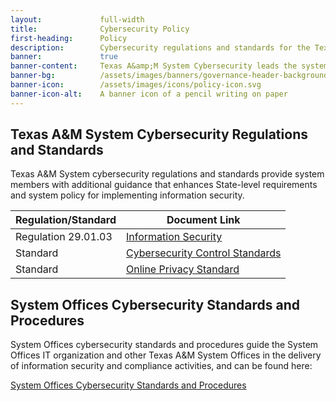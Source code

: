```yaml
---
layout:             full-width
title:              Cybersecurity Policy
first-heading:      Policy
description:        Cybersecurity regulations and standards for the Texas A&amp;M System
banner:             true
banner-content:     Texas A&amp;M System Cybersecurity leads the system's effort to manage and reduce risk to our cyber infrastructure. We deliver resources and tools to our customers to help them ensure a secure and resilient infrastructure.
banner-bg:          /assets/images/banners/governance-header-background-full.jpg
banner-icon:        /assets/images/icons/policy-icon.svg
banner-icon-alt:    A banner icon of a pencil writing on paper
---
```


## Texas A&M System Cybersecurity Regulations and Standards

Texas A&M System cybersecurity regulations and standards provide system members with additional guidance that enhances State-level requirements and system policy for implementing information security.

| Regulation/Standard | Document Link
|---|---|
| Regulation 29.01.03 | [Information Security](http://policies.tamus.edu/29-01-03.pdf) |
| Standard | [Cybersecurity Control Standards](https://cyber-standards.tamus.edu/) |
| Standard | [Online Privacy Standard](https://cyber-standards.tamus.edu/privacy-standard) |

## System Offices Cybersecurity Standards and Procedures

System Offices cybersecurity standards and procedures guide the System Offices IT organization and other Texas A&M System Offices in the delivery of information security and compliance activities, and can be found here:

[System Offices Cybersecurity Standards and Procedures](https://it.tamus.edu/cybersecurity/cyber-policy/)
